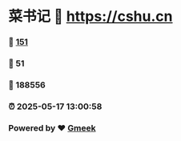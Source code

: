 # 菜书记 :link: https://cshu.cn 
### :page_facing_up: [151](https://cshu.cn/tag.html) 
### :speech_balloon: 51 
### :hibiscus: 188556 
### :alarm_clock: 2025-05-17 13:00:58 
### Powered by :heart: [Gmeek](https://github.com/Meekdai/Gmeek)
